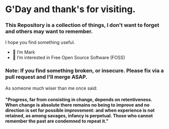 # G'Day and thank's for visiting. 

### This Repository is a collection of things, I don't want to forget and others may want to remember.

I hope you find something useful. 

- 👋 I’m Mark
- 👀 I’m interested in Free Open Source Software (FOSS)

### Note: If you find something broken, or insecure. Please fix via a pull request and I'll merge ASAP.

As someone much wiser than me once said:

#### "Progress, far from consisting in change, depends on retentiveness. When change is absolute there remains no being to improve and no direction is set for possible improvement: and when experience is not retained, as among savages, infancy is perpetual. Those who cannot remember the past are condemned to repeat it."

<!---
uk-au/uk-au is a ✨ special ✨ repository because its `README.md` (this file) appears on your GitHub profile.
You can click the Preview link to take a look at your changes.
--->
